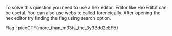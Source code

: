 To solve this question you need to use a hex editor.
Editor like HexEdit.it can be useful.
You can also use website called forencically.
After opening the hex editor try finding the flag using search option.

Flag : picoCTF{more_than_m33ts_the_3y33dd2eEF5}